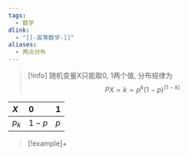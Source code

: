 ```yaml
---
tags:
  - 数学
dlink:
  - "[[-高等数学-]]"
aliases:
  - 两点分布
---
```

>[!info] 
随机变量X只能取0, 1两个值, 分布规律为$$P{X=k}=p^{k}(1-p)^(1-k)$$
>
| $X$     | 0     | 1     |
|:-----|:-----|:-----|
| $p_{k}$     | $1-p$     | $p$     |


>[!example]+


